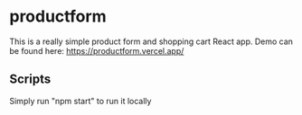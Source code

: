 # productform
This is a really simple product form and shopping cart React app.
Demo can be found here: https://productform.vercel.app/

## Scripts

Simply run "npm start" to run it locally

